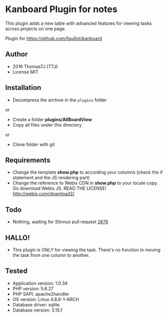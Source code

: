 Kanboard Plugin for notes
==========================

This plugin adds a new table with advanced features for viewing tasks across projects on one page.

Plugin for https://github.com/fguillot/kanboard

Author
------

- 2016 ThomasTJ (TTJ)
- License MIT

Installation
------------

- Decompress the archive in the `plugins` folder

or

- Create a folder **plugins/AllBoardView**
- Copy all files under this directory

or

- Clone folder with git

Requirements
---

* Change the template **show.php** to according your columns (check the if statement and the JS rendering part)
* Change the reference to Webix CDN in **show.php** to your locale copy. Go download Webix JS. READ THE LICENSE! http://webix.com/download2/

Todo
----

- Nothing, waiting for Stinnux pull request [2676](https://github.com/kanboard/kanboard/pull/2676)

HALLO!
------

- This plugin is ONLY for viewing the task. There's no function in moving the task from one column to another.

Tested
------

- Application version: 1.0.34
- PHP version: 5.6.27
- PHP SAPI: apache2handler
- OS version: Linux 4.8.6-1-ARCH
- Database driver: sqlite
- Database version: 3.15.1
